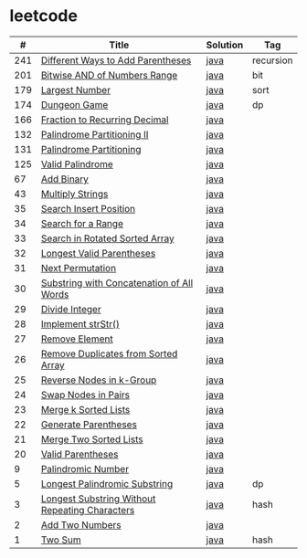 # leetcode

| # | Title | Solution | Tag |
|---| ----- | -------- | ---------- |
|241|[Different Ways to Add Parentheses](https://leetcode.com/problems/different-ways-to-add-parentheses/)| [java](./addparentheses/Solution.java)|recursion|
|201|[Bitwise AND of Numbers Range](https://leetcode.com/problems/bitwise-and-of-numbers-range/)| [java](./bitwise_range//Solution.java)|bit|
|179|[Largest Number](https://leetcode.com/problems/largest-number/)| [java](./largest-number/Solution.java)|sort|
|174|[Dungeon Game](https://leetcode.com/problems/dungeon-game/)| [java](./dungeon_game/Solution.java)|dp|
|166|[Fraction to Recurring Decimal](https://leetcode.com/problems/fraction-to-recurring-decimal/)| [java](./fraction_to_decimal/Solution.java)||
|132|[Palindrome Partitioning II](https://leetcode.com/problems/palindrome-partitioning-ii/)| [java](./palindrome_partition_ii/Solution.java)||
|131|[Palindrome Partitioning](https://leetcode.com/problems/palindrome-partitioning//)| [java](./palindrome_partition/Solution.java)||
|125|[Valid Palindrome](https://leetcode.com/problems/valid-palindrome/)| [java](./valid_palindrome/Solution.java)||
|67|[Add Binary](https://leetcode.com/problems/add-binary/)| [java](./add_binary/Solution.java)||
|43|[Multiply Strings](https://leetcode.com/problems/multiply-strings//)| [java](./multiply_integer/Solution.java)||
|35|[Search Insert Position](https://leetcode.com/problems/search-insert-position/)| [java](./search_insert_position/Solution.java)||
|34|[Search for a Range](https://leetcode.com/problems/search-for-a-range/)| [java](./search_for_a_range/Solution.java)||
|33|[Search in Rotated Sorted Array ](https://leetcode.com/problems/search-in-rotated-sorted-array/)| [java](./search_in_rotated_sorted_array/Solution.java)||
|32|[Longest Valid Parentheses ](https://leetcode.com/problems/longest-valid-parentheses/)| [java](./longest_valid_parentheses/Solution.java)||
|31|[Next Permutation](https://leetcode.com/problems/next-permutation/)| [java](./next_permutation/Solution.java)||
|30|[Substring with Concatenation of All Words](https://leetcode.com/problems/substring-with-concatenation-of-all-words/)| [java](./substring_with_concatenation_of_all_words/Solution.java)||
|29|[Divide Integer](https://leetcode.com/problems/divide-two-integers/)| [java](./divide_integer/Solution.java)||
|28|[Implement strStr()](https://leetcode.com/problems/implement-strstr/)| [java](./implement_strstr/Solution.java)||
|27|[Remove Element](https://leetcode.com/problems/remove-element/)| [java](./remove_element/Solution.java)||
|26|[Remove Duplicates from Sorted Array](https://leetcode.com/problems/remove-duplicates-from-sorted-array/)| [java](./remove_duplicate_from_sorted_array/Solution.java)||
|25|[Reverse Nodes in k-Group](https://leetcode.com/problems/reverse-nodes-in-k-group/)| [java](./reverse-nodes-in-k-group/Solution.java)||
|24|[Swap Nodes in Pairs](https://leetcode.com/problems/swap-nodes-in-pairs/)| [java](./swap_pairs/Solution.java)||
|23|[Merge k Sorted Lists](https://leetcode.com/problems/merge-k-sorted-lists/)| [java](./merge_k_sorted_list/Solution.java)||
|22|[Generate Parentheses](https://leetcode.com/problems/generate-parentheses/)| [java](./generate_parentheses/Solution.java)||
|21|[Merge Two Sorted Lists ](https://leetcode.com/problems/merge-two-sorted-lists/)| [java](./merge_two_list/Solution.java)||
|20|[Valid Parentheses ](https://leetcode.com/problems/valid-parentheses/)| [java](./valid_parentheses/Solution.java)||
|9|[Palindromic Number](https://leetcode.com/problems/palindrome-number/)| [java](./palindrome_number/Solution.java)||
|5|[Longest Palindromic Substring ](https://leetcode.com/problems/longest-palindromic-substring/)| [java](./longest_substring_without_repeat/Solution.java)|dp|
|3|[Longest Substring Without Repeating Characters](https://leetcode.com/problems/longest-substring-without-repeating-characters/)| [java](./longest_substring_without_repeat/Solution.java)|hash|
|2|[Add Two Numbers](https://leetcode.com/problems/add-two-numbers/)| [java](./add_two_numbers/Solution.java)||
|1|[Two Sum](https://leetcode.com/problems/two-sum/)| [java](./two_sum/Solution.java)|hash|


